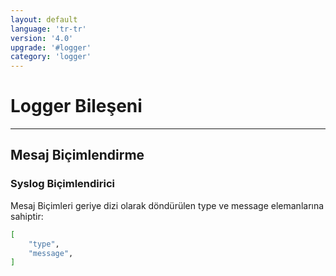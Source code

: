 ```yaml
---
layout: default
language: 'tr-tr'
version: '4.0'
upgrade: '#logger'
category: 'logger'
---
```

# Logger Bileşeni

* * *

## Mesaj Biçimlendirme

### Syslog Biçimlendirici

Mesaj Biçimleri geriye dizi olarak döndürülen type ve message elemanlarına sahiptir:

```bash
[
    "type",
    "message",
]
```